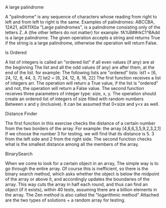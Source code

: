 A large palindrome

A "palindrome" is any sequence of characters whose reading from right to left and from left to right is the same.
Examples of palindromes:
ABCCBA, 12A21, a0X$11$X0a
"Large palindromes", is a palindrome consisting only of the letters Z..A (the other letters do not matter)
for example:
fA%B##rkC1^BAdd
is a large palindrome.
The given operation accepts a string and returns True if the string is a large palindrome, otherwise the operation
will return False.








Is Ordered

A list of integers is called an "ordered list" if all even values ​​(if any) are at the beginning
The list and all the odd values ​​(if any) are after them, at the end of the list.
for example:
The following lists are "ordered" lists:
lst1 = [6, 24, 12, 8, 44, 3, 7]
lst2 = [6, 24, 12, 8, 16, 22]
The first function receives a list of integers arr.
 The operation will return a True value, if the list is "ordered" and not, the operation will return a False value.
The second function receives three parameters of integer type: size, x, y.
 The operation should create an ordered list of integers of size filled with random numbers
 Between x and y (inclusive).
 It can be assumed that 0<size and y<x as well.






Distance Finder

The first function in this exercise checks the distance of a certain number from the two borders of the array.
For example: the array [4,8,6,3,5,9,2,3,2,1]
If we choose the number 3 for testing, we will find that its distance is 5.  3 from the left side and 2 from the right side.
The second function checks what is the smallest distance among all the members of the array.





 BinarySearch

When we come to look for a certain object in an array,
The simple way is to go through the entire array. Of course this is inefficient, so there is the binary search method, which asks whether the object is below the midpoint of the array or above it, and accordingly updates the boundaries of the array.
This way cuts the array in half each round, and thus can find an object (if it exists), within 40 tests, assuming there are a billion elements in the array.
The Zen method is also called the "logarithmic method"
Attached are the two types of solutions + a random array for testing.
